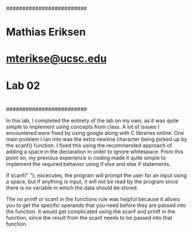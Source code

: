 
#########################
#			#
# Mathias Eriksen	#
# mterikse@ucsc.edu	#
# Lab 02		#
#			#
#########################

In this lab, I completed the entirety of the lab on my own, as it was quite simple to implement using concepts from class. A lot of issues I encountered were fixed by using google along with C libraries online. One main problem I ran into was the extra newline character being picked up by the scanf() function. I fixed this using the recommended approach of adding a space in the declaration in order to ignore whitespace. From this point on, my previous experience in coding made it quite simple to implement the required behavior using if else and else if statements. 

If scanf(" "); excecutes, the program will prompt the user for an input using a space, but if anything is input, it will not be read by the program since there is no variable in which the data should be stored. 

The no printf or scanf in the functions rule was helpful because it allows you to get the specific operands that you need before they are passed into the function. It would get complicated using the scanf and printf in the function, since the result from the scanf needs to be passed into that function. 